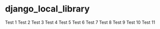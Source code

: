 # django_local_library
Test 1
Test 2
Test 3
Test 4
Test 5
Test 6
Test 7
Test 8
Test 9
Test 10
Test 11
